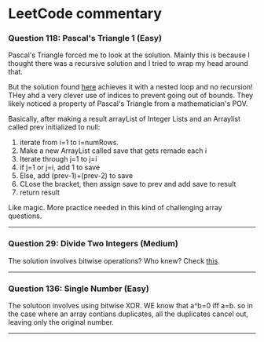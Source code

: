 
#  LeetCode commentary 

### Question 118: Pascal's Triangle 1 (Easy)

Pascal's Triangle forced me to look at the solution. Mainly this is because I thought there was a recursive solution and 
I tried to wrap my head around that. 

But the solution found [here](https://hwennnn.github.io/leetcode-solutions/0118/) achieves it with a nested loop and no recursion! THey ahd a very clever use of indices to prevent going out of bounds. They likely noticed a property of Pascal's Triangle from a mathematician's POV. 

Basically, after making a result arrayList of Integer Lists and an Arraylist called prev initialized to null:
<ol>
<li>iterate from i=1 to i=numRows. </li>
<li>Make a new ArrayList called save that gets remade each i</li>
<li> Iterate through j=1 to j=i</li>
<li> if j=1 or j=i, add 1 to save </li>
<li> Else, add (prev-1)+(prev-2) to save </li>
<li> CLose the bracket, then assign save to prev and add save to result </li>
<li>  return result </li>
</ol>

Like magic. More practice needed in this kind of challenging array questions. 

--- 

### Question 29: Divide Two Integers (Medium)

The solution involves bitwise operations? Who knew? Check [this](https://leetcode.com/problems/divide-two-integers/solutions/1516367/complete-thinking-process-intuitive-explanation-all-rules-followed-c-code). 


---

### Question 136: Single Number (Easy)

The solutoon involves using bitwise XOR. WE know that a^b=0 iff a=b. so in the case where an array contians duplicates, all the duplicates cancel out, leaving only the original number.

---

